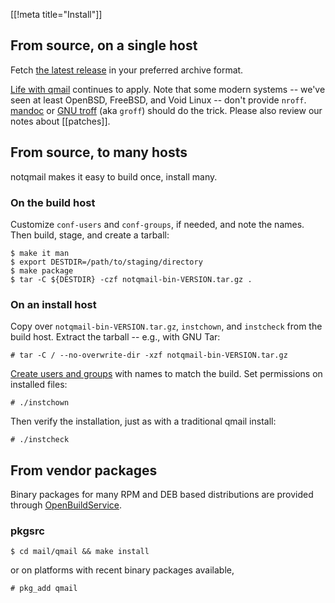[[!meta title="Install"]]

## From source, on a single host

Fetch [the latest release](https://github.com/notqmail/notqmail/releases) in your preferred archive format.

[Life with qmail](http://www.lifewithqmail.org/lwq.html#installation) continues to apply.
Note that some modern systems -- we've seen at least OpenBSD, FreeBSD, and Void Linux -- don't provide `nroff`.
[mandoc](https://mandoc.bsd.lv)
or
[GNU troff](https://www.gnu.org/software/groff/)
(aka `groff`) should do the trick.
Please also review our notes about [[patches]].

## From source, to many hosts

notqmail makes it easy to build once, install many.

### On the build host

Customize `conf-users` and `conf-groups`, if needed, and note the names. Then build, stage, and create a tarball:

    $ make it man
    $ export DESTDIR=/path/to/staging/directory
    $ make package
    $ tar -C ${DESTDIR} -czf notqmail-bin-VERSION.tar.gz .

### On an install host

Copy over `notqmail-bin-VERSION.tar.gz`, `instchown`, and `instcheck` from the build host. Extract the tarball -- e.g., with GNU Tar:

    # tar -C / --no-overwrite-dir -xzf notqmail-bin-VERSION.tar.gz

[Create users and groups](https://github.com/notqmail/notqmail/blob/master/INSTALL.ids.md) with names to match the build. Set permissions on installed files:

    # ./instchown

Then verify the installation, just as with a traditional qmail install:

    # ./instcheck

## From vendor packages

Binary packages for many RPM and DEB based distributions are provided through [OpenBuildService](https://software.opensuse.org//download.html?project=home%3Anotqmail&package=notqmail).

### pkgsrc

    $ cd mail/qmail && make install

or on platforms with recent binary packages available,

    # pkg_add qmail

